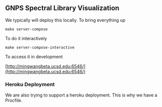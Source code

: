 ## GNPS Spectral Library Visualization

We typically will deploy this locally. To bring everything up

```make server-compose```

To do it interactively

```make server-compose-interactive```

To access it in development

[http://mingwangbeta.ucsd.edu:6546/](http://mingwangbeta.ucsd.edu:6546/)

### Heroku Deployment

We are also trying to support a heroku deployment. This is why we have a Procfile. 
